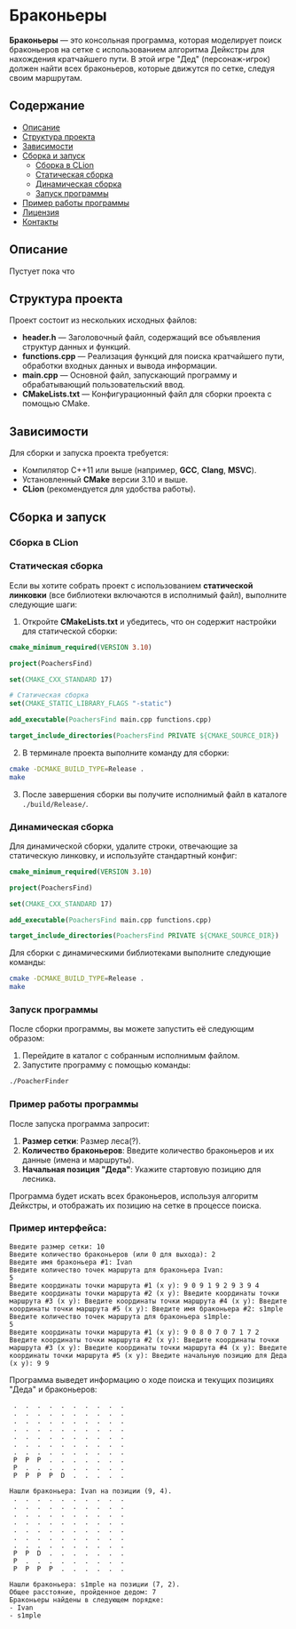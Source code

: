 

# Браконьеры

**Браконьеры** — это консольная программа, которая моделирует поиск браконьеров на сетке с использованием алгоритма Дейкстры для нахождения кратчайшего пути. В этой игре "Дед" (персонаж-игрок) должен найти всех браконьеров, которые движутся по сетке, следуя своим маршрутам.

## Содержание

- [Описание](#описание)
- [Структура проекта](#структура-проекта)
- [Зависимости](#зависимости)
- [Сборка и запуск](#сборка-и-запуск)
  - [Сборка в CLion](#сборка-в-clion)
  - [Статическая сборка](#статическая-сборка)
  - [Динамическая сборка](#динамическая-сборка)
  - [Запуск программы](#запуск-программы)
- [Пример работы программы](#пример-работы-программы)
- [Лицензия](#лицензия)
- [Контакты](#контакты)

## Описание

Пустует пока что

## Структура проекта

Проект состоит из нескольких исходных файлов:

- **header.h** — Заголовочный файл, содержащий все объявления структур данных и функций.
- **functions.cpp** — Реализация функций для поиска кратчайшего пути, обработки входных данных и вывода информации.
- **main.cpp** — Основной файл, запускающий программу и обрабатывающий пользовательский ввод.
- **CMakeLists.txt** — Конфигурационный файл для сборки проекта с помощью CMake.

## Зависимости

Для сборки и запуска проекта требуется:

- Компилятор C++11 или выше (например, **GCC**, **Clang**, **MSVC**).
- Установленный **CMake** версии 3.10 и выше.
- **CLion** (рекомендуется для удобства работы).

## Сборка и запуск

### Сборка в CLion



### Статическая сборка

Если вы хотите собрать проект с использованием **статической линковки** (все библиотеки включаются в исполнимый файл), выполните следующие шаги:

1. Откройте **CMakeLists.txt** и убедитесь, что он содержит настройки для статической сборки:

```cmake
cmake_minimum_required(VERSION 3.10)

project(PoachersFind)

set(CMAKE_CXX_STANDARD 17)

# Статическая сборка
set(CMAKE_STATIC_LIBRARY_FLAGS "-static")

add_executable(PoachersFind main.cpp functions.cpp)

target_include_directories(PoachersFind PRIVATE ${CMAKE_SOURCE_DIR})
```

2. В терминале проекта выполните команду для сборки:

```bash
cmake -DCMAKE_BUILD_TYPE=Release .
make
```

3. После завершения сборки вы получите исполнимый файл в каталоге `./build/Release/`.

### Динамическая сборка

Для динамической сборки, удалите строки, отвечающие за статическую линковку, и используйте стандартный конфиг:

```cmake
cmake_minimum_required(VERSION 3.10)

project(PoachersFind)

set(CMAKE_CXX_STANDARD 17)

add_executable(PoachersFind main.cpp functions.cpp)

target_include_directories(PoachersFind PRIVATE ${CMAKE_SOURCE_DIR})
```

Для сборки с динамическими библиотеками выполните следующие команды:

```bash
cmake -DCMAKE_BUILD_TYPE=Release .
make
```

### Запуск программы

После сборки программы, вы можете запустить её следующим образом:

1. Перейдите в каталог с собранным исполнимым файлом.
2. Запустите программу с помощью команды:

```bash
./PoacherFinder
```

### Пример работы программы

После запуска программа запросит:

1. **Размер сетки**: Размер леса(?).
2. **Количество браконьеров**: Введите количество браконьеров и их данные (имена и маршруты).
3. **Начальная позиция "Деда"**: Укажите стартовую позицию для лесника.

Программа будет искать всех браконьеров, используя алгоритм Дейкстры, и отображать их позицию на сетке в процессе поиска.

### Пример интерфейса:

```
Введите размер сетки: 10
Введите количество браконьеров (или 0 для выхода): 2
Введите имя браконьера #1: Ivan
Введите количество точек маршрута для браконьера Ivan:
5
Введите координаты точки маршрута #1 (x y): 9 0 9 1 9 2 9 3 9 4
Введите координаты точки маршрута #2 (x y): Введите координаты точки маршрута #3 (x y): Введите координаты точки маршрута #4 (x y): Введите координаты точки маршрута #5 (x y): Введите имя браконьера #2: s1mple
Введите количество точек маршрута для браконьера s1mple:
5
Введите координаты точки маршрута #1 (x y): 9 0 8 0 7 0 7 1 7 2
Введите координаты точки маршрута #2 (x y): Введите координаты точки маршрута #3 (x y): Введите координаты точки маршрута #4 (x y): Введите координаты точки маршрута #5 (x y): Введите начальную позицию для Деда (x y): 9 9
```

Программа выведет информацию о ходе поиска и текущих позициях "Деда" и браконьеров:

```
 .  .  .  .  .  .  .  .  .  .
 .  .  .  .  .  .  .  .  .  .
 .  .  .  .  .  .  .  .  .  .
 .  .  .  .  .  .  .  .  .  .
 .  .  .  .  .  .  .  .  .  .
 .  .  .  .  .  .  .  .  .  .
 .  .  .  .  .  .  .  .  .  .
 P  P  P  .  .  .  .  .  .  .
 P  .  .  .  .  .  .  .  .  .
 P  P  P  P  D  .  .  .  .  .

Нашли браконьера: Ivan на позиции (9, 4).
 .  .  .  .  .  .  .  .  .  .
 .  .  .  .  .  .  .  .  .  .
 .  .  .  .  .  .  .  .  .  .
 .  .  .  .  .  .  .  .  .  .
 .  .  .  .  .  .  .  .  .  .
 .  .  .  .  .  .  .  .  .  .
 .  .  .  .  .  .  .  .  .  .
 P  P  D  .  .  .  .  .  .  .
 P  .  .  .  .  .  .  .  .  .
 P  P  P  P  .  .  .  .  .  .

Нашли браконьера: s1mple на позиции (7, 2).
Общее расстояние, пройденное дедoм: 7
Браконьеры найдены в следующем порядке:
- Ivan
- s1mple

```
